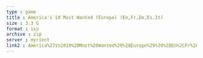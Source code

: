 ```yaml
---
type : game
title : America's 10 Most Wanted (Europe) (En,Fr,De,Es,It)
size : 3.3 G
format : iso
archive : zip
server : myrient
link2 : America%27s%2010%20Most%20Wanted%20%28Europe%29%20%28En%2CFr%2CDe%2CEs%2CIt%29
---
```

